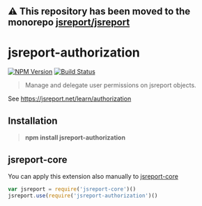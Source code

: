 **⚠️ This repository has been moved to the monorepo [jsreport/jsreport](https://github.com/jsreport/jsreport)**
--

# jsreport-authorization
[![NPM Version](http://img.shields.io/npm/v/jsreport-authorization.svg?style=flat-square)](https://npmjs.com/package/jsreport-authorization)
[![Build Status](https://travis-ci.org/jsreport/jsreport-authorization.png?branch=master)](https://travis-ci.org/jsreport/jsreport-authorization)

> Manage and delegate user permissions on jsreport objects. 

See https://jsreport.net/learn/authorization

## Installation

> **npm install jsreport-authorization**

## jsreport-core
You can apply this extension also manually to [jsreport-core](https://github.com/jsreport/jsreport-core)

```js
var jsreport = require('jsreport-core')()
jsreport.use(require('jsreport-authorization')()
```
